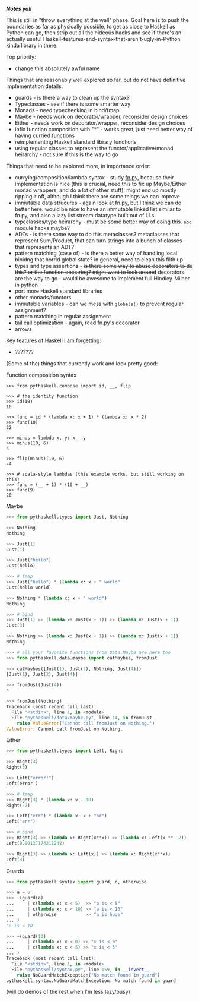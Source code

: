 ***Notes yall***

This is still in "throw everything at the wall" phase. Goal here is to push the
boundaries as far as physically possible, to get as close to Haskell as Python
can go, then strip out all the hideous hacks and see if there's an actually
useful Haskell-features-and-syntax-that-aren't-ugly-in-Python kinda library in
there.

Top priority:
* change this absolutely awful name

Things that are reasonably well explored so far, but do not have definitive
implementation details:
* guards - is there a way to clean up the syntax?
* Typeclasses - see if there is some smarter way
* Monads - need typechecking in bind/fmap
* Maybe - needs work on decorator/wrapper, reconsider design choices
* Either - needs work on decorator/wrapper, reconsider design choices
* infix function composition with "\*" - works great, just need better way of
  having curried functions
* reimplementing Haskell standard library functions
* using regular classes to represent the functor/applicative/monad heirarchy -
  not sure if this is the way to go

Things that need to be explored more, in importance order:
* currying/composition/lambda syntax - study
  [fn.py](https://github.com/kachayev/fn.py), because their implementation is
  nice (this is crucial, need this to fix up Maybe/Either monad wrappers, and
  do a lot of other stuff). might end up mostly ripping it off, although I
  think there are some things we can improve
* immutable data strucures - again look at fn.py, but I think we can do better
  here. would be nice to have an immutable linked list similar to fn.py, and
  also a lazy list stream datatype built out of LLs
* typeclasses/type heirarchy - must be some better way of doing this. `abc`
  module hacks maybe?
* ADTs - is there some way to do this metaclasses? metaclasses that represent
  Sum/Product, that can turn strings into a bunch of classes that represents an
  ADT?
* pattern matching (case of) - is there a better way of handling local binidng
  that horrid global state? in general, need to clean this filth up
* types and type assertions - ~~is there some way to abuse decorators to do this?
  or the function docstring? might want to look around~~ decorators are the way to go - would be awesome to implement full Hindley-Milner in python
* port more Haskell standard libraries
* other monads/functors
* immutable variables - can we mess with `globals()` to prevent regular assignment?
* pattern matching in regular assignment
* tail call optimization - again, read fn.py's decorator
* arrows


Key features of Haskell I am forgetting:
* ???????


(Some of the) things that currently work and look pretty good:

Function composition syntax
```
>>> from pythaskell.compose import id, __, flip

>>> # the identity function
>>> id(10)
10

>>> func = id * (lambda x: x + 1) * (lambda x: x * 2)
>>> func(10)
22

>>> minus = lambda x, y: x - y
>>> minus(10, 6)
4

>>> flip(minus)(10, 6)
-4

>>> # scala-style lambdas (this example works, but still working on this)
>>> func = (__ + 1) * (10 + __)
>>> func(9)
20
```

Maybe

```python
>>> from pythaskell.types import Just, Nothing

>>> Nothing
Nothing

>>> Just(1)
Just(1)

>>> Just("hello")
Just(hello)

>>> # fmap
>>> Just("hello") * (lambda x: x + " world"
Just(hello world)

>>> Nothing * (lambda x: x + " world")
Nothing

>>> # bind
>>> Just(1) >> (lambda x: Just(x + 1)) >> (lambda x: Just(x + 1))
Just(3)

>>> Nothing >> (lambda x: Just(x + 1)) >> (lambda x: Just(x + 1))
Nothing

>>> # all your favorite functions from Data.Maybe are here too
>>> from pythaskell.data.maybe import catMaybes, fromJust

>>> catMaybes([Just(1), Just(2), Nothing, Just(4)])
[Just(1), Just(2), Just(4)]

>>> fromJust(Just(4))
4

>>> fromJust(Nothing)
Traceback (most recent call last):
  File "<stdin>", line 1, in <module>
  File "pythaskell/data/maybe.py", line 14, in fromJust
    raise ValueError("Cannot call fromJust on Nothing.")
ValueError: Cannot call fromJust on Nothing.
```


Either

```python
>>> from pythaskell.types import Left, Right

>>> Right(3)
Right(3)

>>> Left("error!")
Left(error!)

>>> # fmap
>>> Right(3) * (lambda x: x - 10)
Right(-7)

>>> Left("err") * (lambda x: x + "or")
Left("err")

>>> # bind
>>> Right(3) >> (lambda x: Right(x**x)) >> (lambda x: Left(x ** -2))
Left(0.00137174211248)

>>> Right(3) >> (lambda x: Left(x)) >> (lambda x: Right(x**x))
Left(3)
```

Guards

```python
>>> from pythaskell.syntax import guard, c, otherwise

>>> a = 8
>>> ~(guard(a)
...     | c(lambda x: x < 5)  >> "a is < 5"
...     | c(lambda x: x < 10) >> "a is < 10"
...     | otherwise           >> "a is huge"
... )
'a is < 10'

>>> ~(guard(10)
...     | c(lambda x: x < 0) >> "x is < 0"
...     | c(lambda x: x < 5) >> "x is < 5"
... )
Traceback (most recent call last):
  File "<stdin>", line 1, in <module>
  File "pythaskell/syntax.py", line 159, in __invert__
    raise NoGuardMatchException("No match found in guard")
pythaskell.syntax.NoGuardMatchException: No match found in guard
```

(will do demos of the rest when I'm less lazy/busy)
